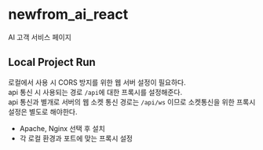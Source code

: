 # newfrom_ai_react

AI 고객 서비스 페이지  


## Local Project Run
로컬에서 사용 시 CORS 방지를 위한 웹 서버 설정이 필요하다.  
api 통신 시 사용되는 경로 `/api`에 대한 프록시를 설정해준다.  
api 통신과 별개로 서버의 웹 소켓 통신 경로는 `/api/ws` 이므로 소켓통신을 위한 프록시 설정은 별도로 해야한다.

- Apache, Nginx 선택 후 설치
- 각 로컬 환경과 포트에 맞는 프록시 설정  